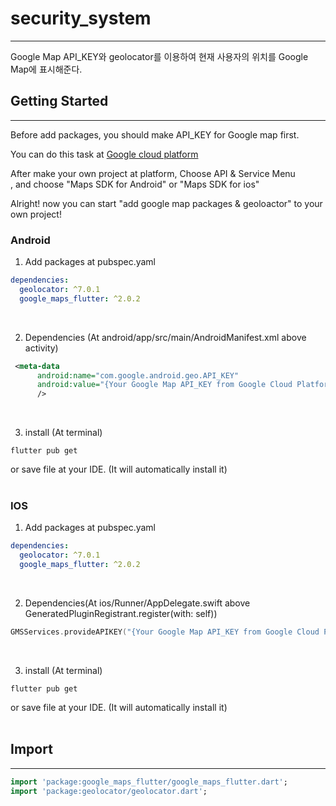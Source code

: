 # security_system
------------------------------------------
Google Map API_KEY와 geolocator를 이용하여 현재 사용자의 위치를
Google Map에 표시해준다.

## Getting Started
-------------------------------------------
Before add packages, you should make API_KEY for Google map first.

You can do this task at [Google cloud platform](https://console.cloud.google.com/)

After make your own project at platform, Choose API & Service Menu</br>,
and choose "Maps SDK for Android" or "Maps SDK for ios"

Alright! now you can start "add google map packages & geoloactor" to your own project!

### Android

1. Add packages at pubspec.yaml
~~~yaml
dependencies:
  geolocator: ^7.0.1
  google_maps_flutter: ^2.0.2
~~~
</br>

2. Dependencies (At android/app/src/main/AndroidManifest.xml above activity)
~~~xml
 <meta-data
      android:name="com.google.android.geo.API_KEY"
      android:value="{Your Google Map API_KEY from Google Cloud Platform"
      /> 
~~~
</br>

3. install (At terminal)
~~~Linux
flutter pub get
~~~
or save file at your IDE. (It will automatically install it)
</br>
</br>

 ### IOS
 1. Add packages at pubspec.yaml
~~~yaml
dependencies:
  geolocator: ^7.0.1
  google_maps_flutter: ^2.0.2
~~~
</br>

2. Dependencies(At ios/Runner/AppDelegate.swift above GeneratedPluginRegistrant.register(with: self))
~~~Swift
GMSServices.provideAPIKEY("{Your Google Map API_KEY from Google Cloud Platform}")
~~~
</br>

3. install (At terminal)
~~~
flutter pub get
~~~
or save file at your IDE. (It will automatically install it)
</br>
</br>


## Import
--------------------------------------------
~~~dart
import 'package:google_maps_flutter/google_maps_flutter.dart';
import 'package:geolocator/geolocator.dart';
~~~